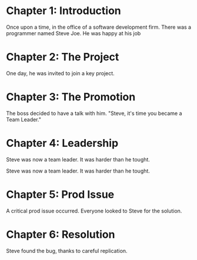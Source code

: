 # Chapter 1: Introduction

Once upon a time, in the office of a software development firm.
There was a programmer named Steve Joe.
He was happy at his job

# Chapter 2: The Project

One day, he was invited to join a key project.

# Chapter 3: The Promotion

The boss decided to have a talk with him. "Steve, it's time you became a Team Leader."

# Chapter 4: Leadership 

Steve was now a team leader. It was harder than he tought.

Steve was now a team leader. It was harder than he tought.

# Chapter 5: Prod Issue

A critical prod issue occurred. Everyone looked to Steve for the solution.

# Chapter 6: Resolution

Steve found the bug, thanks to careful replication.
